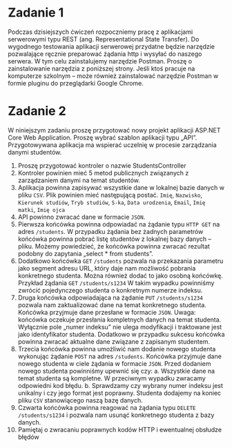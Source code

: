# Zadanie 1
Podczas dzisiejszych ćwiczeń rozpoczniemy pracę z aplikacjami serwerowymi typu REST (ang. 
Representational State Transfer). Do wygodnego testowania aplikacji serwerowej przydatne będzie 
narzędzie pozwalające ręcznie preparować żądania http i wysyłać do naszego serwera. W tym celu 
zainstalujemy narzędzie Postman. Proszę o zainstalowanie narzędzia z poniższej strony. Jeśli ktoś pracuje 
na komputerze szkolnym – może również zainstalować narzędzie Postman w formie pluginu do 
przeglądarki Google Chrome.


# Zadanie 2
W niniejszym zadaniu proszę przygotować nowy projekt aplikacji ASP.NET Core Web Application. Proszę 
wybrać szablon aplikacji typu „API”. Przygotowywana aplikacja ma wspierać uczelnię w procesie 
zarządzania danymi studentów.
1. Proszę przygotować kontroler o nazwie StudentsController
2. Kontroler powinien mieć 5 metod publicznych związanych z zarządzaniem danymi na temat 
studentów.
3. Aplikacja powinna zapisywać wszystkie dane w lokalnej bazie danych w pliku `CSV`. Plik powinien 
mieć następującą postać.
`Imię`, `Nazwisko`, `Kierunek studiów`, `Tryb studiów`, `S-ka`, `Data urodzenia`, `Email`, `Imię matki`, `Imię ojca`
4. API powinno zwracać dane w formacie `JSON`.
5. Pierwsza końcówka powinna odpowiadać na żądanie typu `HTTP GET` na adres `/students`. W 
przypadku żądania bez żadnych parametrów końcówka powinna pobrać listę studentów z lokalnej 
bazy danych – pliku. Możemy powiedzieć, że końcówka powinna zwracać rezultat podobny do 
zapytania „select * from students”.
6. Dodatkowo końcówka `GET` `/students` pozwala na przekazania parametru jako segment adresu 
URL, który daje nam możliwość pobrania konkretnego studenta. Można również dodać to jako osobną końcówkę.
Przykład żądania `GET` `/students/s1234`
W takim wypadku powinniśmy zwrócić pojedynczego studenta o konkretnym numerze indeksu.
7. Druga końcówka odpowiadająca na żądanie `PUT` `/students/s1234` pozwala nam zaktualizować 
dane na temat konkretnego studenta. Końcówka przyjmuje dane przesłane w formacie `JSON`. 
Uwaga: końcówka oczekuje przesłania kompletnych danych na temat studenta. Wyłącznie pole 
„numer indeksu” nie ulega modyfikacji i traktowane jest jako identyfikator studenta. Dodatkowo 
w przypadku sukcesu końcówka powinna zwracać aktualne dane związane z zapisanym 
studentem.
8. Trzecia końcówka powinna umożliwić nam dodanie nowego studenta wykonując żądanie `POST`
na adres `/students`. Końcówka przyjmuje dane nowego studenta w ciele żądania w formacie 
`JSON`. Przed dodaniem nowego studenta powinniśmy upewnić się czy:
a. Wszystkie dane na temat studenta są kompletne. W przeciwnym wypadku zwracamy 
odpowiedni kod błędu.
b. Sprawdzamy czy wybrany numer indeksu jest unikalny i czy jego format jest poprawny.
Studenta dodajemy na koniec pliku `CSV` stanowiącego naszą bazę danych.
9. Czwarta końcówka powinna reagować na żądania typu `DELETE` `/students/s1234` i pozwala nam 
usunąć konkretnego studenta z bazy danych.
10. Pamiętaj o zwracaniu poprawnych kodów HTTP i ewentualnej obsłudze błędów